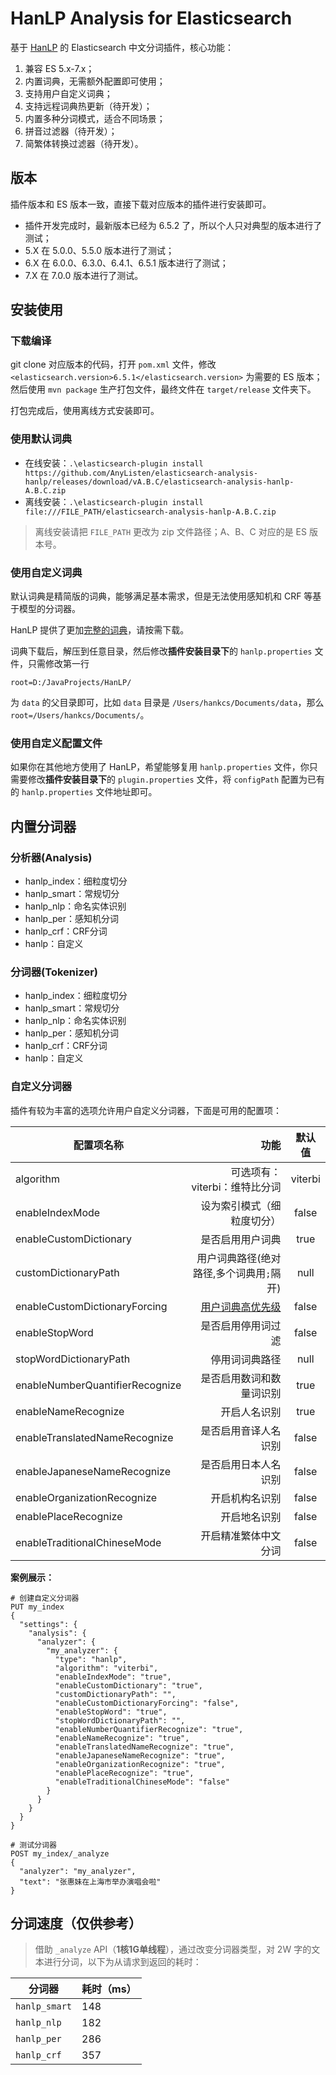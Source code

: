 HanLP Analysis for Elasticsearch
=====

基于 [HanLP](https://github.com/hankcs/HanLP) 的 Elasticsearch 中文分词插件，核心功能：

1. 兼容 ES 5.x-7.x；
2. 内置词典，无需额外配置即可使用；
3. 支持用户自定义词典；
4. 支持远程词典热更新（待开发）；
5. 内置多种分词模式，适合不同场景；
6. 拼音过滤器（待开发）；
7. 简繁体转换过滤器（待开发）。

## 版本
插件版本和 ES 版本一致，直接下载对应版本的插件进行安装即可。

- 插件开发完成时，最新版本已经为 6.5.2 了，所以个人只对典型的版本进行了测试；
- 5.X 在 5.0.0、5.5.0 版本进行了测试；
- 6.X 在 6.0.0、6.3.0、6.4.1、6.5.1 版本进行了测试；
- 7.X 在 7.0.0 版本进行了测试。

## 安装使用
### 下载编译
git clone 对应版本的代码，打开 `pom.xml` 文件，修改 `<elasticsearch.version>6.5.1</elasticsearch.version>` 为需要的 ES 版本；然后使用 `mvn package` 生产打包文件，最终文件在 `target/release` 文件夹下。

打包完成后，使用离线方式安装即可。

### 使用默认词典
- 在线安装：`.\elasticsearch-plugin install https://github.com/AnyListen/elasticsearch-analysis-hanlp/releases/download/vA.B.C/elasticsearch-analysis-hanlp-A.B.C.zip`
- 离线安装：`.\elasticsearch-plugin install file:///FILE_PATH/elasticsearch-analysis-hanlp-A.B.C.zip`

> 离线安装请把 `FILE_PATH` 更改为 zip 文件路径；A、B、C 对应的是 ES 版本号。

### 使用自定义词典
默认词典是精简版的词典，能够满足基本需求，但是无法使用感知机和 CRF 等基于模型的分词器。

HanLP 提供了更加[完整的词典](http://nlp.hankcs.com/download.php?file=data)，请按需下载。

词典下载后，解压到任意目录，然后修改**插件安装目录下**的 `hanlp.properties` 文件，只需修改第一行
```
root=D:/JavaProjects/HanLP/
```
为 `data` 的父目录即可，比如 `data` 目录是 `/Users/hankcs/Documents/data`，那么 `root=/Users/hankcs/Documents/`。

### 使用自定义配置文件
如果你在其他地方使用了 HanLP，希望能够复用 `hanlp.properties` 文件，你只需要修改**插件安装目录下**的 `plugin.properties` 文件，将 `configPath` 配置为已有的 `hanlp.properties` 文件地址即可。

## 内置分词器
### 分析器(Analysis)
- hanlp_index：细粒度切分
- hanlp_smart：常规切分
- hanlp_nlp：命名实体识别
- hanlp_per：感知机分词
- hanlp_crf：CRF分词
- hanlp：自定义

### 分词器(Tokenizer)
- hanlp_index：细粒度切分
- hanlp_smart：常规切分
- hanlp_nlp：命名实体识别
- hanlp_per：感知机分词
- hanlp_crf：CRF分词
- hanlp：自定义

### 自定义分词器
插件有较为丰富的选项允许用户自定义分词器，下面是可用的配置项：

| 配置项名称       | 功能   |  默认值  |
| --------   | -----:  | :----:  |
| algorithm   | 可选项有：<br/> viterbi：维特比分词 <br/> |   viterbi     |
| enableIndexMode    | 设为索引模式（细粒度切分） |   false     |
| enableCustomDictionary    | 是否启用用户词典 |   true     |
| customDictionaryPath    | 用户词典路径(绝对路径,多个词典用`;`隔开) |   null     |
| enableCustomDictionaryForcing    | [用户词典高优先级](https://github.com/hankcs/HanLP/wiki/FAQ#%E4%B8%BA%E4%BB%80%E4%B9%88%E4%BF%AE%E6%94%B9%E4%BA%86%E8%AF%8D%E5%85%B8%E8%BF%98%E6%98%AF%E6%B2%A1%E6%9C%89%E6%95%88%E6%9E%9C) |   false     |
| enableStopWord    | 是否启用停用词过滤 |   false     |
| stopWordDictionaryPath    | 停用词词典路径 |   null     |
| enableNumberQuantifierRecognize    | 是否启用数词和数量词识别 |   true     |
| enableNameRecognize    | 开启人名识别 |   true     |
| enableTranslatedNameRecognize    | 是否启用音译人名识别 |   false     |
| enableJapaneseNameRecognize    | 是否启用日本人名识别 |   false     |
| enableOrganizationRecognize    | 开启机构名识别 |   false     |
| enablePlaceRecognize    | 开启地名识别 |   false     |
| enableTraditionalChineseMode    | 开启精准繁体中文分词 |   false     |

**案例展示：**
```
# 创建自定义分词器
PUT my_index
{
  "settings": {
    "analysis": {
      "analyzer": {
        "my_analyzer": {
          "type": "hanlp",
          "algorithm": "viterbi",
          "enableIndexMode": "true",
          "enableCustomDictionary": "true",
          "customDictionaryPath": "",
          "enableCustomDictionaryForcing": "false",
          "enableStopWord": "true",
          "stopWordDictionaryPath": "",
          "enableNumberQuantifierRecognize": "true",
          "enableNameRecognize": "true",
          "enableTranslatedNameRecognize": "true",
          "enableJapaneseNameRecognize": "true",
          "enableOrganizationRecognize": "true",
          "enablePlaceRecognize": "true",
          "enableTraditionalChineseMode": "false"
        }
      }
    }
  }
}

# 测试分词器
POST my_index/_analyze
{
  "analyzer": "my_analyzer",
  "text": "张惠妹在上海市举办演唱会啦"
}
```

## 分词速度（仅供参考）
> 借助 `_analyze` API（**1核1G单线程**），通过改变分词器类型，对 2W 字的文本进行分词，以下为从请求到返回的耗时：

分词器 | 耗时（ms）
--- | ---
`hanlp_smart` | 148
`hanlp_nlp`  | 182
`hanlp_per`  | 286
`hanlp_crf` | 357
